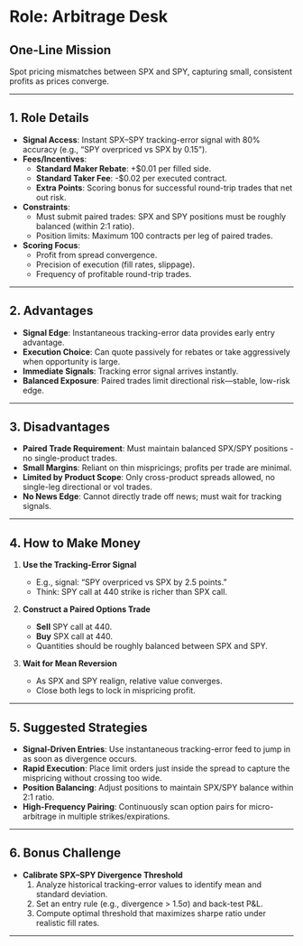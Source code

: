 # Role: Arbitrage Desk

## One-Line Mission
Spot pricing mismatches between SPX and SPY, capturing small, consistent profits as prices converge.

---

## 1. Role Details
- **Signal Access**: Instant SPX–SPY tracking-error signal with 80% accuracy (e.g., “SPY overpriced vs SPX by 0.15”).
- **Fees/Incentives**:
  - **Standard Maker Rebate**: +\$0.01 per filled side.
  - **Standard Taker Fee**: -\$0.02 per executed contract.
  - **Extra Points**: Scoring bonus for successful round-trip trades that net out risk.
- **Constraints**:
  - Must submit paired trades: SPX and SPY positions must be roughly balanced (within 2:1 ratio).
  - Position limits: Maximum 100 contracts per leg of paired trades.
- **Scoring Focus**:
  - Profit from spread convergence.
  - Precision of execution (fill rates, slippage).
  - Frequency of profitable round-trip trades.

---

## 2. Advantages
- **Signal Edge**: Instantaneous tracking-error data provides early entry advantage.
- **Execution Choice**: Can quote passively for rebates or take aggressively when opportunity is large.
- **Immediate Signals**: Tracking error signal arrives instantly.
- **Balanced Exposure**: Paired trades limit directional risk—stable, low-risk edge.

---

## 3. Disadvantages
- **Paired Trade Requirement**: Must maintain balanced SPX/SPY positions - no single-product trades.
- **Small Margins**: Reliant on thin mispricings; profits per trade are minimal.
- **Limited by Product Scope**: Only cross-product spreads allowed, no single-leg directional or vol trades.
- **No News Edge**: Cannot directly trade off news; must wait for tracking signals.

---

## 4. How to Make Money
1. **Use the Tracking-Error Signal**
   - E.g., signal: “SPY overpriced vs SPX by 2.5 points.”
   - Think: SPY call at 440 strike is richer than SPX call.

2. **Construct a Paired Options Trade**
   - **Sell** SPY call at 440.
   - **Buy** SPX call at 440.
   - Quantities should be roughly balanced between SPX and SPY.

3. **Wait for Mean Reversion**
   - As SPX and SPY realign, relative value converges.
   - Close both legs to lock in mispricing profit.

---

## 5. Suggested Strategies
- **Signal‐Driven Entries**: Use instantaneous tracking-error feed to jump in as soon as divergence occurs.
- **Rapid Execution**: Place limit orders just inside the spread to capture the mispricing without crossing too wide.
- **Position Balancing**: Adjust positions to maintain SPX/SPY balance within 2:1 ratio.
- **High-Frequency Pairing**: Continuously scan option pairs for micro-arbitrage in multiple strikes/expirations.

---

## 6. Bonus Challenge
- **Calibrate SPX–SPY Divergence Threshold**
  1. Analyze historical tracking-error values to identify mean and standard deviation.
  2. Set an entry rule (e.g., divergence > 1.5σ) and back-test P&L.
  3. Compute optimal threshold that maximizes sharpe ratio under realistic fill rates.

---
